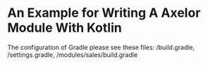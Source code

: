 # An Example for Writing A Axelor Module With Kotlin

The configuration of Gradle please see these files: /build.gradle, /settings.gradle, /modules/sales/build.gradle
